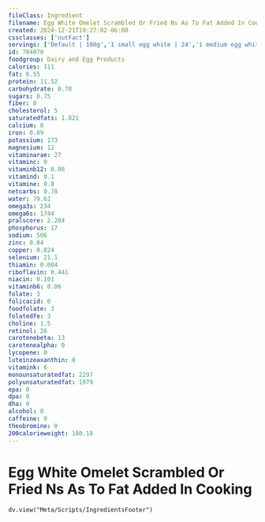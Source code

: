 ```yaml
---
fileClass: Ingredient
filename: Egg White Omelet Scrambled Or Fried Ns As To Fat Added In Cooking
created: 2024-12-21T19:27:02-06:00
cssclasses: ['nutFact']
servings: ['Default | 100g','1 small egg white | 24','1 medium egg white | 29','1 large egg white | 33','1 extra large egg white | 38','1 jumbo egg white | 43','1 egg white, ns as to size | 33','1 cup | 163']
id: 784070
foodgroup: Dairy and Egg Products 
calories: 111
fat: 6.55
protein: 11.52
carbohydrate: 0.78
sugars: 0.75
fiber: 0
cholesterol: 5
saturatedfats: 1.821
calcium: 8
iron: 0.09
potassium: 173
magnesium: 12
vitaminarae: 27
vitaminc: 0
vitaminb12: 0.08
vitamind: 0.1
vitamine: 0.8
netcarbs: 0.78
water: 79.62
omega3s: 234
omega6s: 1744
pralscore: 2.204
phosphorus: 17
sodium: 506
zinc: 0.04
copper: 0.024
selenium: 21.1
thiamin: 0.004
riboflavin: 0.441
niacin: 0.101
vitaminb6: 0.06
folate: 3
folicacid: 0
foodfolate: 3
folatedfe: 3
choline: 1.5
retinol: 26
carotenebeta: 13
carotenealpha: 0
lycopene: 0
luteinzeaxanthin: 0
vitamink: 6
monounsaturatedfat: 2297
polyunsaturatedfat: 1979
epa: 0
dpa: 0
dha: 0
alcohol: 0
caffeine: 0
theobromine: 0
200calorieweight: 180.18
---
```


# Egg White Omelet Scrambled Or Fried Ns As To Fat Added In Cooking

```dataviewjs
dv.view("Meta/Scripts/IngredientsFooter")
```